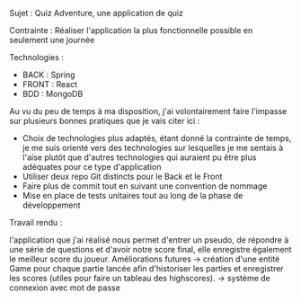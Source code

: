 Sujet : Quiz Adventure, une application de quiz

Contrainte : Réaliser l'application la plus fonctionnelle possible en seulement une journée

Technologies : 
- BACK : Spring
- FRONT : React
- BDD : MongoDB

Au vu du peu de temps à ma disposition, j'ai volontairement faire l'impasse sur plusieurs bonnes pratiques que je vais citer ici :
- Choix de technologies plus adaptés, étant donné la contrainte de temps, je me suis orienté vers des technologies sur lesquelles je me sentais à l'aise plutôt que d'autres technologies qui auraient pu être plus adéquates pour ce type d'application
- Utiliser deux repo Git distincts pour le Back et le Front
- Faire plus de commit tout en suivant une convention de nommage
- Mise en place de tests unitaires tout au long de la phase de développement


Travail rendu :

l'application que j'ai réalisé nous permet d'entrer un pseudo, de répondre à une série de questions et d'avoir notre score final, elle enregistre également le meilleur score du joueur.
Améliorations futures -> création d'une entité Game pour chaque partie lancée afin d'historiser les parties et enregistrer les scores (utiles pour faire un tableau des highscores).
-> système de connexion avec mot de passe
  
